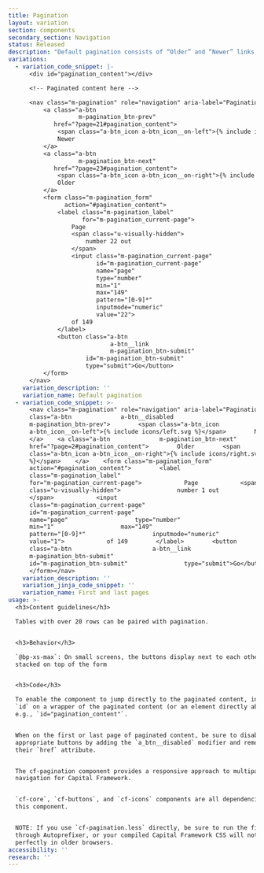 ```yaml
---
title: Pagination
layout: variation
section: components
secondary_section: Navigation
status: Released
description: "Default pagination consists of “Older” and “Newer” links, styled as buttons, and an inline form (input, submit button) that allows users to navigate to specific pages by number. When appropriate, the buttons may be labeled “Previous” and “Next”.\n\nMore information can be found at:\n* http://cfpb.github.io/design-manual/page-components/tables.html#behavior\t\n* https://cfpb.github.io/capital-framework/components/cf-pagination/"
variations:
  - variation_code_snippet: |-
      <div id="pagination_content"></div>

      <!-- Paginated content here -->

      <nav class="m-pagination" role="navigation" aria-label="Pagination">
          <a class="a-btn
                    m-pagination_btn-prev"
             href="?page=21#pagination_content">
              <span class="a-btn_icon a-btn_icon__on-left">{% include icons/left.svg %}</span>
              Newer
          </a>
          <a class="a-btn
                    m-pagination_btn-next"
             href="?page=23#pagination_content">
              <span class="a-btn_icon a-btn_icon__on-right">{% include icons/right.svg %}</span>
              Older
          </a>
          <form class="m-pagination_form"
                action="#pagination_content">
              <label class="m-pagination_label"
                     for="m-pagination_current-page">
                  Page
                  <span class="u-visually-hidden">
                      number 22 out
                  </span>
                  <input class="m-pagination_current-page"
                         id="m-pagination_current-page"
                         name="page"
                         type="number"
                         min="1"
                         max="149"
                         pattern="[0-9]*"
                         inputmode="numeric"
                         value="22">
                  of 149
              </label>
              <button class="a-btn
                             a-btn__link
                             m-pagination_btn-submit"
                      id="m-pagination_btn-submit"
                      type="submit">Go</button>
          </form>
      </nav>
    variation_description: ''
    variation_name: Default pagination
  - variation_code_snippet: >-
      <nav class="m-pagination" role="navigation" aria-label="Pagination">    <a
      class="a-btn              a-btn__disabled             
      m-pagination_btn-prev">        <span class="a-btn_icon
      a-btn_icon__on-left">{% include icons/left.svg %}</span>        Newer   
      </a>    <a class="a-btn              m-pagination_btn-next"      
      href="?page=2#pagination_content">        Older        <span
      class="a-btn_icon a-btn_icon__on-right">{% include icons/right.svg
      %}</span>    </a>    <form class="m-pagination_form"         
      action="#pagination_content">        <label
      class="m-pagination_label"              
      for="m-pagination_current-page">            Page            <span
      class="u-visually-hidden">                number 1 out           
      </span>            <input
      class="m-pagination_current-page"                  
      id="m-pagination_current-page"                  
      name="page"                   type="number"                  
      min="1"                   max="149"                  
      pattern="[0-9]*"                   inputmode="numeric"                  
      value="1">            of 149        </label>        <button
      class="a-btn                       a-btn__link                      
      m-pagination_btn-submit"               
      id="m-pagination_btn-submit"                type="submit">Go</button>   
      </form></nav>
    variation_description: ''
    variation_jinja_code_snippet: ''
    variation_name: First and last pages
usage: >-
  <h3>Content guidelines</h3>

  Tables with over 20 rows can be paired with pagination.


  <h3>Behavior</h3>

  `@bp-xs-max`: On small screens, the buttons display next to each other,
  stacked on top of the form


  <h3>Code</h3>

  To enable the component to jump directly to the paginated content, include an
  `id` on a wrapper of the paginated content (or an element directly above it),
  e.g., `id="pagination_content"`.


  When on the first or last page of paginated content, be sure to disable the
  appropriate buttons by adding the `a_btn__disabled` modifier and removing
  their `href` attribute.


  The cf-pagination component provides a responsive approach to multipage page
  navigation for Capital Framework.


  `cf-core`, `cf-buttons`, and `cf-icons` components are all dependencies of
  this component.


  NOTE: If you use `cf-pagination.less` directly, be sure to run the file
  through Autoprefixer, or your compiled Capital Framework CSS will not work
  perfectly in older browsers.
accessibility: ''
research: ''
---
```

